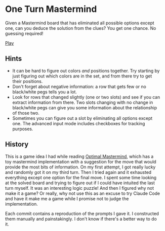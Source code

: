 # One Turn Mastermind

Given a Mastermind board that has eliminated all possible options except one,
can you deduce the solution from the clues? You get one chance. No guessing
required!

[Play](https://dpatti.github.io/one-turn-mastermind/)

## Hints

* It can be hard to figure out colors *and* positions together. Try starting by
  just figuring out which colors are in the set, and from there try to get their
  positions.
* Don't forget about negative information: a row that gets few or no black/white
  pegs tells you a lot.
* Look for rows that changed slightly (one or two slots) and see if you can
  extract information from there. Two slots changing with no change in
  black/white pegs can give you some information about the relationship of those
  two.
* Sometimes you can figure out a slot by eliminating all options except one. The
  advanced input mode includes checkboxes for tracking purposes.

## History

This is a game idea I had while reading [Optimal Mastermind][1], which has a toy
mastermind implementation with a suggestion for the move that would provide the
most bits of information. On my first attempt, I got really lucky and randomly
got it on my third turn. Then I tried again and it exhausted everything except
one option for the final move. I spent some time looking at the solved board and
trying to figure out if I could have intuited the last turn myself. It was an
interesting logic puzzle! And then I figured why not make it a game? Or really,
why not use this as an excuse to try Claude Code and have it make me a game
while I promise not to judge the implementation.

Each commit contains a reproduction of the prompts I gave it. I constructed them
manually and painstakingly. I don't know if there's a better way to do it.

[1]: https://www.goranssongaspar.com/mastermind
